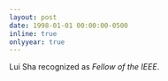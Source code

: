 ```yaml
---
layout: post
date: 1998-01-01 00:00:00-0500
inline: true
onlyyear: true
---
```


Lui Sha recognized as *Fellow of the IEEE*.